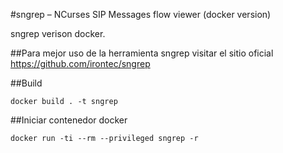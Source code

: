 #sngrep – NCurses SIP Messages flow viewer (docker version)

sngrep verison docker.

##Para mejor uso de la herramienta sngrep visitar el sitio oficial https://github.com/irontec/sngrep

##Build

```
docker build . -t sngrep
```
##Iniciar contenedor docker

```
docker run -ti --rm --privileged sngrep -r
```